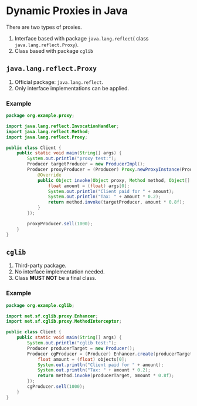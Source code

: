 # Dynamic Proxies in Java

There are two types of proxies.

1. Interface based with package `java.lang.reflect`( class `java.lang.reflect.Proxy`).
2. Class based with package `cglib`

## `java.lang.reflect.Proxy`

1. Official package: `java.lang.reflect`.
2. Only interface implementations can be applied.

### Example

```java
package org.example.proxy;

import java.lang.reflect.InvocationHandler;
import java.lang.reflect.Method;
import java.lang.reflect.Proxy;

public class Client {
    public static void main(String[] args) {
        System.out.println("proxy test:");
        Producer targetProducer = new ProducerImpl();
        Producer proxyProducer = (Producer) Proxy.newProxyInstance(Producer.class.getClassLoader(), new Class[]{Producer.class}, new InvocationHandler() {
            @Override
            public Object invoke(Object proxy, Method method, Object[] args) throws Throwable {
                float amount = (float) args[0];
                System.out.println("Client paid for " + amount);
                System.out.println("Tax: " + amount * 0.2);
                return method.invoke(targetProducer, amount * 0.8f);
            }
        });

        proxyProducer.sell(1000);
    }
}

```

## `cglib`

1. Third-party package.
2. No interface implementation needed.
3. Class **MUST NOT** be a final class.

### Example

```java
package org.example.cglib;

import net.sf.cglib.proxy.Enhancer;
import net.sf.cglib.proxy.MethodInterceptor;

public class Client {
    public static void main(String[] args) {
        System.out.println("cglib test:");
        Producer producerTarget = new Producer();
        Producer cgProducer = (Producer) Enhancer.create(producerTarget.getClass(), (MethodInterceptor) (o, method, objects, methodProxy) -> {
            float amount = (float) objects[0];
            System.out.println("Client paid for " + amount);
            System.out.println("Tax: " + amount * 0.2);
            return method.invoke(producerTarget, amount * 0.8f);
        });
        cgProducer.sell(1000);
    }
}
```
